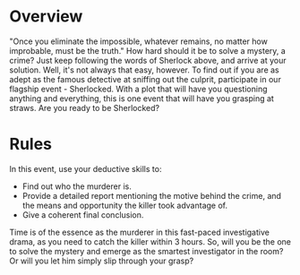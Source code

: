 <!-- TITLE: Sherlocked -->
<!-- SUBTITLE: A shoutout to all investigators to help find the perpetrator -->

# Overview
"Once you eliminate the impossible, whatever remains, no matter how improbable, must be the truth." How hard should it be to solve a mystery, a crime? Just keep following the words of Sherlock above, and arrive at your solution. Well, it's not always that easy, however. To find out if you are as adept as the famous detective at sniffing out the culprit, participate in our flagship event - Sherlocked.
With a plot that will have you questioning anything and everything, this is one event that will have you grasping at straws.
Are you ready to be Sherlocked?

# Rules
In this event, use your deductive skills to:
- Find out who the murderer is.
- Provide a detailed report mentioning the motive behind the crime, and the means and opportunity the killer took advantage of.
- Give a coherent final conclusion.

Time is of the essence as the murderer in this fast-paced investigative drama, as you need to catch the killer within 3 hours. So, will you be the one to solve the mystery and emerge as the smartest investigator in the room? Or will you let him simply slip through your grasp?
